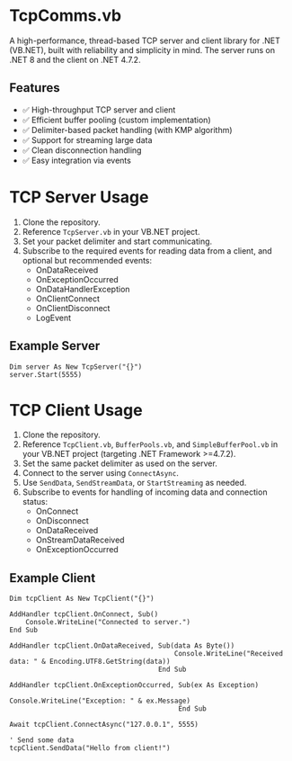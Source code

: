 # TcpComms.vb
A high-performance, thread-based TCP server and client library for .NET (VB.NET), built with reliability and simplicity in mind.
The server runs on .NET 8 and the client on .NET 4.7.2.

## Features

- ✅ High-throughput TCP server and client
- ✅ Efficient buffer pooling (custom implementation)
- ✅ Delimiter-based packet handling (with KMP algorithm)
- ✅ Support for streaming large data
- ✅ Clean disconnection handling
- ✅ Easy integration via events

TCP Server Usage
================

1. Clone the repository.
2. Reference `TcpServer.vb` in your VB.NET project.
3. Set your packet delimiter and start communicating.
4. Subscribe to the required events for reading data from a client, and optional but recommended events:
   - OnDataReceived
   - OnExceptionOccurred
   - OnDataHandlerException
   - OnClientConnect
   - OnClientDisconnect
   - LogEvent

Example Server
--------------

```vbnet
Dim server As New TcpServer("{}")
server.Start(5555)
```
  
TCP Client Usage
================

1. Clone the repository.
2. Reference `TcpClient.vb`, `BufferPools.vb`, and `SimpleBufferPool.vb` in your VB.NET project (targeting .NET Framework >=4.7.2).
3. Set the same packet delimiter as used on the server.
4. Connect to the server using `ConnectAsync`.
5. Use `SendData`, `SendStreamData`, or `StartStreaming` as needed.
6. Subscribe to events for handling of incoming data and connection status:
   - OnConnect
   - OnDisconnect
   - OnDataReceived
   - OnStreamDataReceived
   - OnExceptionOccurred

Example Client
--------------

```vbnet
Dim tcpClient As New TcpClient("{}")

AddHandler tcpClient.OnConnect, Sub()
    Console.WriteLine("Connected to server.")
End Sub

AddHandler tcpClient.OnDataReceived, Sub(data As Byte())
                                         Console.WriteLine("Received data: " & Encoding.UTF8.GetString(data))
                                     End Sub

AddHandler tcpClient.OnExceptionOccurred, Sub(ex As Exception)
                                              Console.WriteLine("Exception: " & ex.Message)
                                          End Sub

Await tcpClient.ConnectAsync("127.0.0.1", 5555)

' Send some data
tcpClient.SendData("Hello from client!")
```
